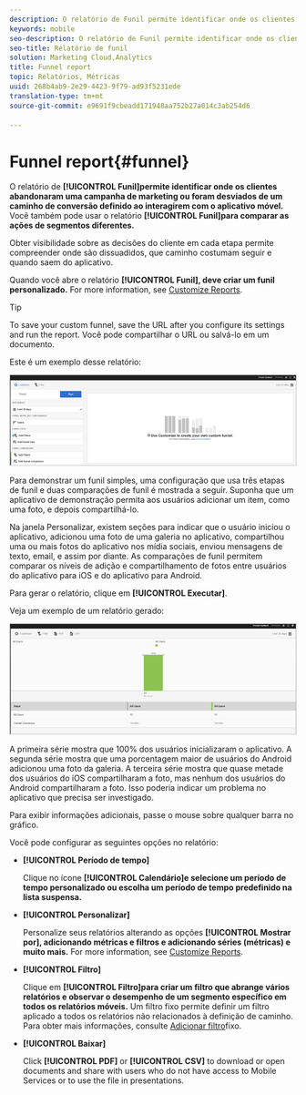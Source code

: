 ```yaml
---
description: O relatório de Funil permite identificar onde os clientes abandonaram uma campanha de marketing ou foram desviados de um caminho de conversão definido ao interagirem com o aplicativo móvel. Você também pode usar o relatório Funil para comparar ações de segmentos diferentes.
keywords: mobile
seo-description: O relatório de Funil permite identificar onde os clientes abandonaram uma campanha de marketing ou foram desviados de um caminho de conversão definido ao interagirem com o aplicativo móvel. Você também pode usar o relatório Funil para comparar ações de segmentos diferentes.
seo-title: Relatório de funil
solution: Marketing Cloud,Analytics
title: Funnel report
topic: Relatórios, Métricas
uuid: 268b4ab9-2e29-4423-9f79-ad93f5231ede
translation-type: tm+mt
source-git-commit: e9691f9cbeadd171948aa752b27a014c3ab254d6

---
```



# Funnel report{#funnel}

O relatório de **[!UICONTROL Funil]permite identificar onde os clientes abandonaram uma campanha de marketing ou foram desviados de um caminho de conversão definido ao interagirem com o aplicativo móvel.** Você também pode usar o relatório **[!UICONTROL Funil]para comparar as ações de segmentos diferentes.**

Obter visibilidade sobre as decisões do cliente em cada etapa permite compreender onde são dissuadidos, que caminho costumam seguir e quando saem do aplicativo.

Quando você abre o relatório **[!UICONTROL Funil], deve criar um funil personalizado.** For more information, see [Customize Reports](/help/using/usage/reports-customize/reports-customize.md).

>[!TIP]
>
>To save your custom funnel, save the URL after you configure its settings and run the report. Você pode compartilhar o URL ou salvá-lo em um documento.

Este é um exemplo desse relatório:

![](assets/funnel_create.png)

Para demonstrar um funil simples, uma configuração que usa três etapas de funil e duas comparações de funil é mostrada a seguir. Suponha que um aplicativo de demonstração permita aos usuários adicionar um item, como uma foto, e depois compartilhá-lo.

Na janela Personalizar, existem seções para indicar que o usuário iniciou o aplicativo, adicionou uma foto de uma galeria no aplicativo, compartilhou uma ou mais fotos do aplicativo nos mídia sociais, enviou mensagens de texto, email, e assim por diante. As comparações de funil permitem comparar os níveis de adição e compartilhamento de fotos entre usuários do aplicativo para iOS e do aplicativo para Android.

Para gerar o relatório, clique em **[!UICONTROL Executar]**.

Veja um exemplo de um relatório gerado:

![](assets/funnel.png)

A primeira série mostra que 100% dos usuários inicializaram o aplicativo. A segunda série mostra que uma porcentagem maior de usuários do Android adicionou uma foto da galeria. A terceira série mostra que quase metade dos usuários do iOS compartilharam a foto, mas nenhum dos usuários do Android compartilharam a foto. Isso poderia indicar um problema no aplicativo que precisa ser investigado.

Para exibir informações adicionais, passe o mouse sobre qualquer barra no gráfico.

Você pode configurar as seguintes opções no relatório:

* **[!UICONTROL Período de tempo]**

   Clique no ícone **[!UICONTROL Calendário]e selecione um período de tempo personalizado ou escolha um período de tempo predefinido na lista suspensa.**
* **[!UICONTROL Personalizar]**

   Personalize seus relatórios alterando as opções **[!UICONTROL Mostrar por], adicionando métricas e filtros e adicionando séries (métricas) e muito mais.** For more information, see [Customize Reports](/help/using/usage/reports-customize/reports-customize.md).
* **[!UICONTROL Filtro]**

   Clique em **[!UICONTROL Filtro]para criar um filtro que abrange vários relatórios e observar o desempenho de um segmento específico em todos os relatórios móveis.** Um filtro fixo permite definir um filtro aplicado a todos os relatórios não relacionados à definição de caminho. Para obter mais informações, consulte [Adicionar filtro](/help/using/usage/reports-customize/t-sticky-filter.md)fixo.
* **[!UICONTROL Baixar]**

   Click **[!UICONTROL PDF]** or **[!UICONTROL CSV]** to download or open documents and share with users who do not have access to Mobile Services or to use the file in presentations.